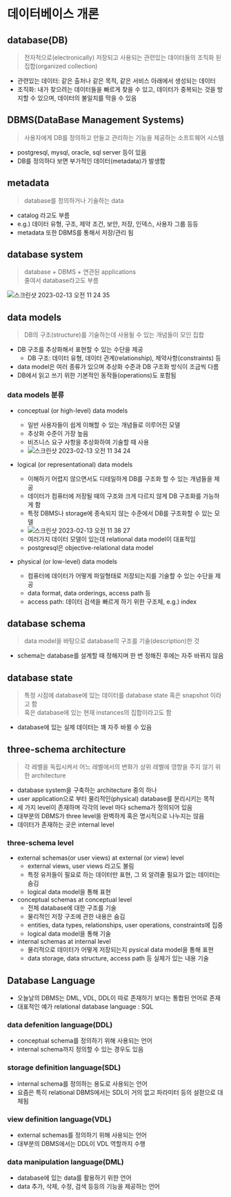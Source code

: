 # 데이터베이스 개론

## database(DB)
> 전자적으로(electronically) 저장되고 사용되는 관련있는 데이터들의 조직화 된 집합(organized collection)

- 관련있는 데이터: 같은 출처나 같은 목적, 같은 서비스 아래에서 생성되는 데이터
- 조직화: 내가 찾으려는 데이터들을 빠르게 찾을 수 있고, 데이터가 중복되는 것을 방지할 수 있으며, 데이터의 불일치를 막을 수 있음

## DBMS(DataBase Management Systems)
> 사용자에게 DB를 정의하고 만들고 관리하는 기능을 제공하는 소프트웨어 시스템

- postgresql, mysql, oracle, sql server 등이 있음
- DB를 정의하다 보면 부가적인 데이터(metadata)가 발생함

## metadata
> database를 정의하거나 기술하는 data

- catalog 라고도 부름
- e.g.) 데이터 유형, 구조, 제약 조건, 보안, 저장, 인덱스, 사용자 그룹 등등
- metadata 또한 DBMS를 통해서 저장/관리 됨

## database system
> database + DBMS + 연관된 applications<br>
> 줄여서 database라고도 부름

![스크린샷 2023-02-13 오전 11 24 35](https://user-images.githubusercontent.com/73820746/218356825-267a7840-fc2f-4d65-922a-e1caf1a2f240.png)

## data models
> DB의 구조(structure)를 기술하는데 사용될 수 있는 개념들이 모인 집합

- DB 구조를 추상화해서 표현할 수 있는 수단을 제공
  - DB 구조: 데이터 유형, 데이터 관계(relationship), 제약사항(constraints) 등
- data model은 여러 종류가 있으며 추상화 수준과 DB 구조화 방식이 조금씩 다름
- DB에서 읽고 쓰기 위한 기본적인 동작들(operations)도 포함됨
### data models 분류
  - conceptual (or high-level) data models
    - 일반 사용자들이 쉽게 이해할 수 있는 개념들로 이루어진 모델
    - 추상화 수준이 가장 높음
    - 비즈니스 요구 사항을 추상화하여 기술할 때 사용
    - ![스크린샷 2023-02-13 오전 11 34 24](https://user-images.githubusercontent.com/73820746/218357719-46969ee9-fc14-45ec-bc91-a0ec53b6b715.png)
  
  - logical (or representational) data models
    - 이해하기 어렵지 않으면서도 디테일하게 DB를 구조화 할 수 있는 개념들을 제공
    - 데이터가 컴퓨터에 저장될 때의 구조와 크게 다르지 않게 DB 구조화를 가능하게 함
    - 특정 DBMS나 storage에 종속되지 않는 수준에서 DB를 구조화할 수 있는 모델
    - ![스크린샷 2023-02-13 오전 11 38 27](https://user-images.githubusercontent.com/73820746/218358177-3c350579-b12c-473e-a19e-3490d8e342e4.png)
    - 여러가지 데이터 모델이 있는데 relational data model이 대표적임
    - postgresql은 objective-relational data model
    
  - physical (or low-level) data models
    - 컴퓨터에 데이터가 어떻게 파일형태로 저장되는지를 기술할 수 있는 수단을 제공
    - data format, data orderings, access path 등
    - access path: 데이터 검색을 빠르게 하기 위한 구조체, e.g.) index
    
## database schema
> data model을 바탕으로 database의 구조를 기술(description)한 것

- schema는 database를 설계할 때 정해지며 한 번 정해진 후에는 자주 바뀌지 않음

## database state
> 특정 시점에 database에 있는 데이터를 database state 혹은 snapshot 이라고 함<br>
> 혹은 database에 있는 현재 instances의 집합이라고도 함

- database에 있는 실제 데이터는 꽤 자주 바뀔 수 있음

## three-schema architecture
> 각 레벨을 독립시켜서 어느 레벨에서의 변화가 상위 레벨에 영향을 주지 않기 위한 architecture
- database system을 구축하는 architecture 중의 하나
- user application으로 부터 물리적인(physical) database를 분리시키는 목적
- 세 가지 level이 존재하며 각각의 level 마다 schema가 정의되어 있음
- 대부분의 DBMS가 three level을 완벽하게 혹은 명시적으로 나누지는 않음
- 데이터가 존재하는 곳은 internal level

### three-schema level
- external schemas(or user views) at external (or view) level
  - external views, user views 라고도 불림
  - 특정 유저들이 필요로 하는 데이터만 표현, 그 외 알려줄 필요가 없는 데이터는 숨김
  - logical data model을 통해 표현
- conceptual schemas at conceptual level
  - 전체 database에 대한 구조를 기술
  - 물리적인 저장 구조에 관한 내용은 숨김
  - entities, data types, relationships, user operations, constraints에 집중
  - logical data model을 통해 기술
- internal schemas at internal level
  - 물리적으로 데이터가 어떻게 저장되는지 pysical data model을 통해 표현
  - data storage, data structure, access path 등 실체가 있는 내용 기술

## Database Language
- 오늘날의 DBMS는 DML, VDL, DDL이 따로 존재하기 보다는 통합된 언어로 존재
- 대표적인 예가 relational database language : SQL

### data defenition language(DDL)
- conceptual schema를 정의하기 위해 사용되는 언어
- internal schema까지 정의할 수 있는 경우도 있음
 
### storage definition language(SDL)
- internal schema를 정의하는 용도로 사용되는 언어
- 요즘은 특히 relational DBMS에서는 SDL이 거의 없고 파라미터 등의 설젇으로 대체됨

### view definition language(VDL)
- external schemas를 정의하기 위해 사용되는 언어
- 대부분의 DBMS에서는 DDL이 VDL 역할까지 수행

### data manipulation language(DML)
- database에 있는 data를 활용하기 위한 언어
- data 추가, 삭제, 수정, 검색 등등의 기능을 제공하는 언어

